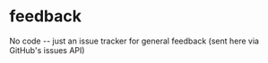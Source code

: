 feedback
========

No code -- just an issue tracker for general feedback (sent here via GitHub's issues API)
